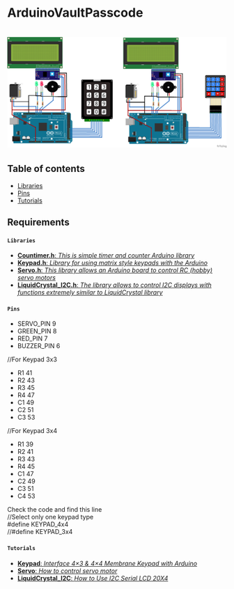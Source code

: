 # ArduinoVaultPasscode

# ![ArduinoVaultPasscode](AVP.png)

## Table of contents

* [Libraries](#Libraries)
* [Pins](#Pins)
* [Tutorials](#Tutorials)

## Requirements

#### `Libraries`

* [**Countimer.h**: _This is simple timer and counter Arduino library_](https://github.com/inflop/Countimer)
* [**Keypad.h**: _Library for using matrix style keypads with the Arduino_](https://github.com/Chris--A/Keypad)
* [**Servo.h**: _This library allows an Arduino board to control RC (hobby) servo motors_](https://github.com/arduino-libraries/Servo)
* [**LiquidCrystal_I2C.h**: _The library allows to control I2C displays with functions extremely similar to LiquidCrystal library_](https://github.com/fdebrabander/Arduino-LiquidCrystal-I2C-library)


#### `Pins`

* SERVO_PIN			9
* GREEN_PIN			8
* RED_PIN				7
* BUZZER_PIN			6

//For Keypad 3x3
* R1					41
* R2					43
* R3					45
* R4					47
* C1					49
* C2					51
* C3					53

//For Keypad 3x4
* R1					39
* R2					41
* R3					43
* R4					45
* C1					47
* C2					49
* C3					51
* C4					53

Check the code and find this line  
//Select only one keypad type  
#define KEYPAD_4x4  
//#define KEYPAD_3x4  


#### `Tutorials`

* [**Keypad**: _Interface 4×3 & 4×4 Membrane Keypad with Arduino_](https://lastminuteengineers.com/arduino-keypad-tutorial/)
* [**Servo**: _How to control servo motor_](https://www.intorobotics.com/tutorial-how-to-control-the-tower-pro-sg90-servo-with-arduino-uno/)
* [**LiquidCrystal_I2C**: _How to Use I2C Serial LCD 20X4_](https://www.instructables.com/id/How-to-Use-I2C-Serial-LCD-20X4-Yellow-Backlight/)
